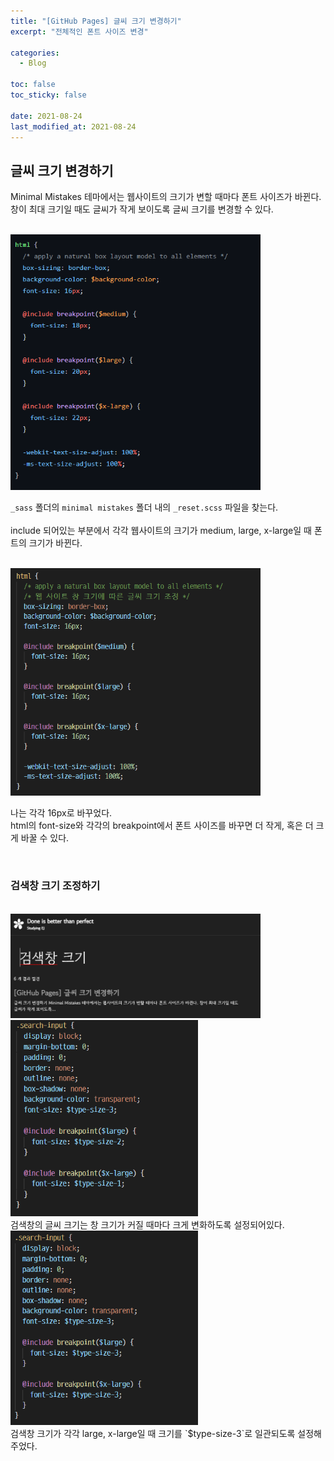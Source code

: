 ```yaml
---
title: "[GitHub Pages] 글씨 크기 변경하기"
excerpt: "전체적인 폰트 사이즈 변경"

categories:
  - Blog

toc: false
toc_sticky: false

date: 2021-08-24
last_modified_at: 2021-08-24
---
```


## 글씨 크기 변경하기  
Minimal Mistakes 테마에서는 웹사이트의 크기가 변할 때마다 폰트 사이즈가 바뀐다.  
창이 최대 크기일 때도 글씨가 작게 보이도록 글씨 크기를 변경할 수 있다.  

<br>
<img src="/assets/images/21082401/21082401_1.png" width="400">
<br>

`_sass` 폴더의 `minimal mistakes` 폴더 내의 `_reset.scss` 파일을 찾는다.  
<br>
include 되어있는 부분에서 각각 웹사이트의 크기가 medium, large, x-large일 때 폰트의 크기가 바뀐다.  

<br>
<img src="/assets/images/21082401/21082401_2.png" width="400">
<br>

나는 각각 16px로 바꾸었다.  
html의 font-size와 각각의 breakpoint에서 폰트 사이즈를 바꾸면 더 작게, 혹은 더 크게 바꿀 수 있다.  

<br>

### 검색창 크기 조정하기  
<br>
<img src="/assets/images/21082401/21082401_3.png" width="400">
<br>

<img src="/assets/images/21082401/21082401_4.png" width="300">
<br>
검색창의 글씨 크기는 창 크기가 커질 때마다 크게 변화하도록 설정되어있다.  

<br>
<img src="/assets/images/21082401/21082401_5.png" width="300">
<br>
검색창 크기가 각각 large, x-large일 때 크기를 `$type-size-3`로 일관되도록 설정해주었다.  